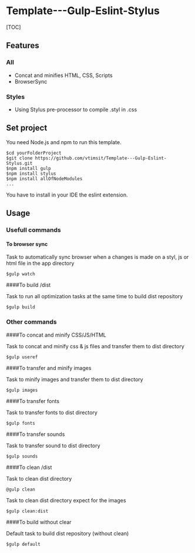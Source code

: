 # Template---Gulp-Eslint-Stylus

[TOC]

## Features

### All

- Concat and minifies HTML, CSS, Scripts
- BrowserSync 

### Styles

- Using Stylus pre-processor to compile .styl in .css

## Set project

You need Node.js and npm to run this template.

```
$cd yourFolderProject
$git clone https://github.com/vtimsit/Template---Gulp-Eslint-Stylus.git
$npm install gulp
$npm install stylus
$npm install allOfNodeModules
...
```

You have to install in your IDE the eslint extension.

## Usage

### Usefull commands

#### To browser sync 

Task to automatically sync browser when a changes is made on a styl, js or html file in the app directory

```
$gulp watch
```

####To build /dist

Task to run all optimization tasks at the same time to build dist repository

```
$gulp build
```

### Other commands

####To concat and minify CSS/JS/HTML

Task to concat and minify css & js files and transfer them to dist directory

```
$gulp useref
```

####To transfer and minify images

Task to minify images and transfer them to dist directory

```
$gulp images
```

####To transfer fonts

Task to transfer fonts to dist directory

```
$gulp fonts
```

####To transfer sounds

Task to transfer sound to dist directory

```
$gulp sounds
```

####To clean /dist

Task to clean dist directory

```
@gulp clean
```

Task to clean dist directory expect for the images

```
$gulp clean:dist
```

####To build without clear

Default task to build dist repository (without clean)

```
$gulp default
```

